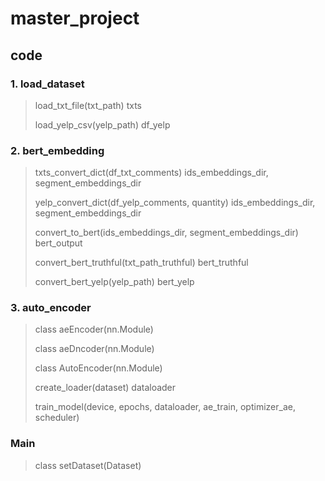 # master_project

## code

### 1. load_dataset

> load_txt_file(txt_path) txts
>
> load_yelp_csv(yelp_path) df_yelp

### 2. bert_embedding

> txts_convert_dict(df_txt_comments) ids_embeddings_dir, segment_embeddings_dir
>
> yelp_convert_dict(df_yelp_comments, quantity) ids_embeddings_dir, segment_embeddings_dir
>
> convert_to_bert(ids_embeddings_dir, segment_embeddings_dir) bert_output
>
> convert_bert_truthful(txt_path_truthful) bert_truthful
>
> convert_bert_yelp(yelp_path) bert_yelp

### 3. auto_encoder

> class aeEncoder(nn.Module)
>
> class aeDncoder(nn.Module)
>
> class AutoEncoder(nn.Module)
>
> create_loader(dataset) dataloader
>
> train_model(device, epochs, dataloader, ae_train, optimizer_ae, scheduler)

### Main

> class setDataset(Dataset)
